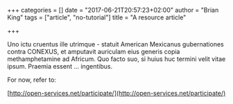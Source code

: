 +++
categories = []
date = "2017-06-21T20:57:23+02:00"
author = "Brian King"
tags = ["article", "no-tutorial"]
title = "A resource article"

+++

Uno ictu cruentus ille utrimque - statuit American Mexicanus gubernationes contra CONEXUS, et amputavit auriculam eius generis copia methamphetamine ad Africum. Quo facto suo, si huius huc termini velit vitae ipsum. Praemia essent ... ingentibus. 


For now, refer to:

[http://open-services.net/participate/](http://open-services.net/participate/)
